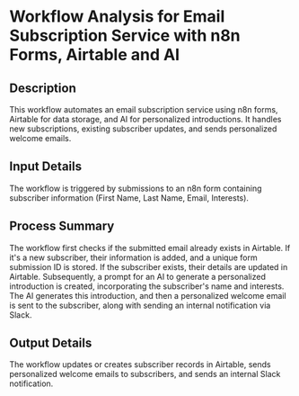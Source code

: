 # Workflow Analysis for Email Subscription Service with n8n Forms, Airtable and AI

## Description
This workflow automates an email subscription service using n8n forms, Airtable for data storage, and AI for personalized introductions. It handles new subscriptions, existing subscriber updates, and sends personalized welcome emails.

## Input Details
The workflow is triggered by submissions to an n8n form containing subscriber information (First Name, Last Name, Email, Interests).

## Process Summary
The workflow first checks if the submitted email already exists in Airtable. If it's a new subscriber, their information is added, and a unique form submission ID is stored. If the subscriber exists, their details are updated in Airtable. Subsequently, a prompt for an AI to generate a personalized introduction is created, incorporating the subscriber's name and interests. The AI generates this introduction, and then a personalized welcome email is sent to the subscriber, along with sending an internal notification via Slack.

## Output Details
The workflow updates or creates subscriber records in Airtable, sends personalized welcome emails to subscribers, and sends an internal Slack notification.
